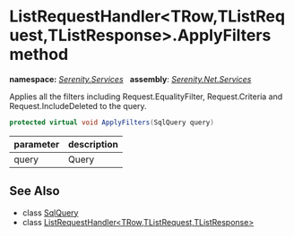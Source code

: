 # ListRequestHandler&lt;TRow,TListRequest,TListResponse&gt;.ApplyFilters method
**namespace:** *[Serenity.Services](../../README.md#serenity.services-namespace)*   **assembly**: *[Serenity.Net.Services](../../README.md)*

Applies all the filters including Request.EqualityFilter, Request.Criteria and Request.IncludeDeleted to the query.

```csharp
protected virtual void ApplyFilters(SqlQuery query)
```

| parameter | description |
| --- | --- |
| query | Query |

## See Also

* class [SqlQuery](../Serenity.Net.Data/../../Serenity.Data/SqlQuery.md)
* class [ListRequestHandler&lt;TRow,TListRequest,TListResponse&gt;](../ListRequestHandler-3.md)
